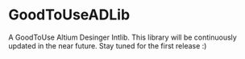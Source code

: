 # GoodToUseADLib
 A GoodToUse Altium Desinger Intlib.
 This library will be continuously updated in the near future.
 Stay tuned for the first release :)
